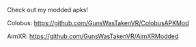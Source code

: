 Check out my modded apks!

Colobus: https://github.com/GunsWasTakenVR/ColobusAPKMod

AimXR: https://github.com/GunsWasTakenVR/AimXRModded
